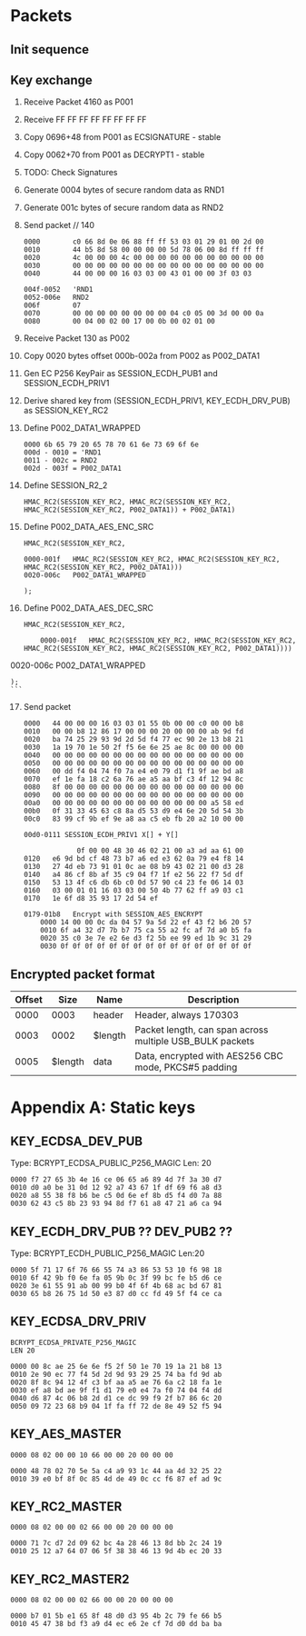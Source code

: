 # Packets

## Init sequence

## Key exchange

1. Receive Packet 4160 as P001 
2. Receive FF FF FF FF FF FF FF FF
3. Copy 0696+48 from P001 as ECSIGNATURE - stable
4. Copy 0062+70 from P001 as DECRYPT1	- stable
5. TODO: Check Signatures
6. Generate 0004 bytes of secure random data as RND1
7. Generate 001c bytes of secure random data as RND2
8. Send packet // 140
 
	```
	0000   		c0 66 8d 0e 06 88 ff ff 53 03 01 29 01 00 2d 00
	0010   		44 b5 8d 58 00 00 00 00 5d 78 06 00 8d ff ff ff
	0020   		4c 00 00 00 4c 00 00 00 00 00 00 00 00 00 00 00
	0030   		00 00 00 00 00 00 00 00 00 00 00 00 00 00 00 00
	0040   		44 00 00 00 16 03 03 00 43 01 00 00 3f 03 03 

	004f-0052   'RND1
	0052-006e	RND2
	006f   		07
	0070   		00 00 00 00 00 00 00 00 04 c0 05 00 3d 00 00 0a
	0080   		00 04 00 02 00 17 00 0b 00 02 01 00
	```

9. Receive Packet 130 as P002
10. Copy 0020 bytes offset 000b-002a from P002 as P002_DATA1
11. Gen EC P256 KeyPair as SESSION_ECDH_PUB1 and SESSION_ECDH_PRIV1
12. Derive shared key from (SESSION_ECDH_PRIV1, KEY_ECDH_DRV_PUB) as SESSION_KEY_RC2
13. Define P002_DATA1_WRAPPED

	```	
	0000 6b 65 79 20 65 78 70 61 6e 73 69 6f 6e 
	000d - 0010 = 'RND1
	0011 - 002c = RND2 
	002d - 003f = P002_DATA1
	```

14. Define SESSION_R2_2

	```
	HMAC_RC2(SESSION_KEY_RC2, HMAC_RC2(SESSION_KEY_RC2, HMAC_RC2(SESSION_KEY_RC2, P002_DATA1)) + P002_DATA1)
	```

15. Define P002_DATA_AES_ENC_SRC

	```
	HMAC_RC2(SESSION_KEY_RC2,

	0000-001f 	HMAC_RC2(SESSION_KEY_RC2, HMAC_RC2(SESSION_KEY_RC2, HMAC_RC2(SESSION_KEY_RC2, P002_DATA1)))
	0020-006c	P002_DATA1_WRAPPED

	);
	```

16. Define P002_DATA_AES_DEC_SRC

	```
	HMAC_RC2(SESSION_KEY_RC2,

		0000-001f 	HMAC_RC2(SESSION_KEY_RC2, HMAC_RC2(SESSION_KEY_RC2, HMAC_RC2(SESSION_KEY_RC2, HMAC_RC2(SESSION_KEY_RC2, P002_DATA1))))
0020-006c	P002_DATA1_WRAPPED

	);
	```

17. Send packet

	```
	0000   44 00 00 00 16 03 03 01 55 0b 00 00 c0 00 00 b8
	0010   00 00 b8 12 86 17 00 00 00 20 00 00 00 ab 9d fd
	0020   ba 74 25 29 93 9d 2d 5d f4 77 ec 90 2e 13 b8 21
	0030   1a 19 70 1e 50 2f f5 6e 6e 25 ae 8c 00 00 00 00
	0040   00 00 00 00 00 00 00 00 00 00 00 00 00 00 00 00
	0050   00 00 00 00 00 00 00 00 00 00 00 00 00 00 00 00
	0060   00 dd f4 04 74 f0 7a e4 e0 79 d1 f1 9f ae bd a8
	0070   ef 1e fa 18 c2 6a 76 ae a5 aa bf c3 4f 12 94 8c
	0080   8f 00 00 00 00 00 00 00 00 00 00 00 00 00 00 00
	0090   00 00 00 00 00 00 00 00 00 00 00 00 00 00 00 00
	00a0   00 00 00 00 00 00 00 00 00 00 00 00 00 a5 58 ed
	00b0   0f 31 33 45 63 c8 8a d5 53 d9 e4 6e 20 5d 54 3b
	00c0   83 99 cf 9b ef 9e a8 aa c5 eb fb 20 a2 10 00 00

	00d0-0111 SESSION_ECDH_PRIV1 X[] + Y[]

				 0f 00 00 48 30 46 02 21 00 a3 ad aa 61 00
	0120   e6 9d bd cf 48 73 b7 a6 ed e3 62 0a 79 e4 f8 14
	0130   27 4d eb 73 91 01 0c ae 08 b9 43 02 21 00 d3 28
	0140   a4 86 cf 8b af 35 c9 04 f7 1f e2 56 22 f7 5d df
	0150   53 13 4f c6 db 6b c0 0d 57 90 c4 23 fe 06 14 03
	0160   03 00 01 01 16 03 03 00 50 4b 77 62 ff a9 03 c1
	0170   1e 6f d8 35 93 17 2d 54 ef 

	0179-01b8	Encrypt with SESSION_AES_ENCRYPT
		0000 14 00 00 0c da 04 57 9a 5d 22 ef 43 f2 b6 20 57 
		0010 6f a4 32 d7 7b b7 75 ca 55 a2 fc af 7d a0 b5 fa 
		0020 35 c0 3e 7e e2 6e d3 f2 5b ee 99 ed 1b 9c 31 29 
		0030 0f 0f 0f 0f 0f 0f 0f 0f 0f 0f 0f 0f 0f 0f 0f 0f

	```


## Encrypted packet format

| Offset | Size | Name | Description |
|---|---|---|---|
| 0000  | 0003 | header | Header, always 170303 |
| 0003  | 0002 | $length | Packet length, can span across multiple USB_BULK packets |
| 0005  | $length | data | Data, encrypted with AES256 CBC mode, PKCS#5 padding |

# Appendix A: Static keys

## KEY_ECDSA_DEV_PUB

Type: BCRYPT_ECDSA_PUBLIC_P256_MAGIC
Len: 20

```
0000 f7 27 65 3b 4e 16 ce 06 65 a6 89 4d 7f 3a 30 d7
0010 d0 a0 be 31 0d 12 92 a7 43 67 1f df 69 f6 a8 d3 
0020 a8 55 38 f8 b6 be c5 0d 6e ef 8b d5 f4 d0 7a 88 
0030 62 43 c5 8b 23 93 94 8d f7 61 a8 47 21 a6 ca 94
```

## KEY_ECDH_DRV_PUB ?? DEV_PUB2 ??

Type: BCRYPT_ECDH_PUBLIC_P256_MAGIC
Len:20

```
0000 5f 71 17 6f 76 66 55 74 a3 86 53 53 10 f6 98 18 
0010 6f 42 9b f0 6e fa 05 9b 0c 3f 99 bc fe b5 d6 ce 
0020 3e 61 55 91 ab 00 99 b0 4f 6f 4b 68 ac bd 67 81 
0030 65 b8 26 75 1d 50 e3 87 d0 cc fd 49 5f f4 ce ca
```

## KEY_ECDSA_DRV_PRIV
```
BCRYPT_ECDSA_PRIVATE_P256_MAGIC
LEN 20

0000 00 8c ae 25 6e 6e f5 2f 50 1e 70 19 1a 21 b8 13
0010 2e 90 ec 77 f4 5d 2d 9d 93 29 25 74 ba fd 9d ab 
0020 8f 8c 94 12 4f c3 bf aa a5 ae 76 6a c2 18 fa 1e 
0030 ef a8 bd ae 9f f1 d1 79 e0 e4 7a f0 74 04 f4 dd 
0040 d6 87 4c 06 b8 2d d1 ce dc 99 f9 2f b7 86 6c 20 
0050 09 72 23 68 b9 04 1f fa ff 72 de 8e 49 52 f5 94 
```

## KEY_AES_MASTER

```
0000 08 02 00 00 10 66 00 00 20 00 00 00 

0000 48 78 02 70 5e 5a c4 a9 93 1c 44 aa 4d 32 25 22
0010 39 e0 bf 8f 0c 85 4d de 49 0c cc f6 87 ef ad 9c 
```

## KEY_RC2_MASTER
```
0000 08 02 00 00 02 66 00 00 20 00 00 00

0000 71 7c d7 2d 09 62 bc 4a 28 46 13 8d bb 2c 24 19 
0010 25 12 a7 64 07 06 5f 38 38 46 13 9d 4b ec 20 33 
```

## KEY_RC2_MASTER2
```
0000 08 02 00 00 02 66 00 00 20 00 00 00 

0000 b7 01 5b e1 65 8f 48 d0 d3 95 4b 2c 79 fe 66 b5
0010 45 47 38 bd f3 a9 d4 ec e6 2e cf 7d d0 dd ba ba 
```
